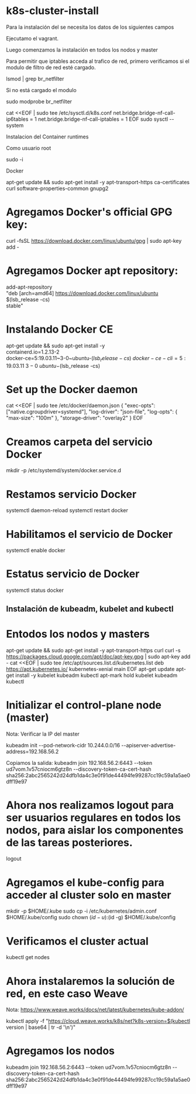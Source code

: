 # k8s-cluster-install

Para la instalación del se necesita los datos de los siguientes campos

Ejecutamo el vagrant.

Luego comenzamos la instalación en todos los nodos y master

Para permitir que iptables acceda al trafico de red, primero verificamos si el modulo de filtro de red esté cargado.

lsmod | grep br_netfilter

Si no está cargado el modulo 

sudo modprobe br_netfilter

cat <<EOF | sudo tee /etc/sysctl.d/k8s.conf
net.bridge.bridge-nf-call-ip6tables = 1
net.bridge.bridge-nf-call-iptables = 1
EOF
sudo sysctl --system

Instalacion del Container runtimes

Como usuario root

sudo -i

Docker

apt-get update && sudo apt-get install -y apt-transport-https ca-certificates curl software-properties-common gnupg2

# Agregamos Docker's official GPG key:
curl -fsSL https://download.docker.com/linux/ubuntu/gpg | sudo apt-key add -

# Agregamos Docker apt repository:
add-apt-repository \
  "deb [arch=amd64] https://download.docker.com/linux/ubuntu \
  $(lsb_release -cs) \
  stable"

# Instalando Docker CE
apt-get update && sudo apt-get install -y \
  containerd.io=1.2.13-2 \
  docker-ce=5:19.03.11~3-0~ubuntu-$(lsb_release -cs) \
  docker-ce-cli=5:19.03.11~3-0~ubuntu-$(lsb_release -cs)


# Set up the Docker daemon
cat <<EOF | sudo tee /etc/docker/daemon.json
{
  "exec-opts": ["native.cgroupdriver=systemd"],
  "log-driver": "json-file",
  "log-opts": {
    "max-size": "100m"
  },
  "storage-driver": "overlay2"
}
EOF

# Creamos carpeta del servicio Docker

mkdir -p /etc/systemd/system/docker.service.d

# Restamos servicio Docker
systemctl daemon-reload
systemctl restart docker

# Habilitamos el servicio de Docker
systemctl enable docker

# Estatus servicio de Docker
systemctl status docker


## Instalación de kubeadm, kubelet and kubectl

# Entodos los nodos y masters

apt-get update && sudo apt-get install -y apt-transport-https curl
curl -s https://packages.cloud.google.com/apt/doc/apt-key.gpg | sudo apt-key add -
cat <<EOF | sudo tee /etc/apt/sources.list.d/kubernetes.list
deb https://apt.kubernetes.io/ kubernetes-xenial main
EOF
apt-get update
apt-get install -y kubelet kubeadm kubectl
apt-mark hold kubelet kubeadm kubectl

# Initializar el control-plane node (master)

Nota: Verificar la IP del master

kubeadm init --pod-network-cidr 10.244.0.0/16 --apiserver-advertise-address=192.168.56.2

Copiamos la salida: kubeadm join 192.168.56.2:6443 --token ud7vom.1v57cniocm6gtz8n --discovery-token-ca-cert-hash sha256:2abc2565242d24dfb1da4c3e0f91de44494fe99287cc19c59a1a5ae0dff19e97

# Ahora nos realizamos logout para ser usuarios regulares en todos los nodos, para aislar los componentes de las tareas posteriores.

logout

# Agregamos el kube-config para acceder al cluster solo en master

mkdir -p $HOME/.kube
sudo cp -i /etc/kubernetes/admin.conf $HOME/.kube/config
sudo chown $(id -u):$(id -g) $HOME/.kube/config

# Verificamos el cluster actual

kubectl get nodes

# Ahora instalaremos la solución de red, en este caso Weave

Nota: https://www.weave.works/docs/net/latest/kubernetes/kube-addon/

kubectl apply -f "https://cloud.weave.works/k8s/net?k8s-version=$(kubectl version | base64 | tr -d '\n')"

# Agregamos los nodos

kubeadm join 192.168.56.2:6443 --token ud7vom.1v57cniocm6gtz8n --discovery-token-ca-cert-hash sha256:2abc2565242d24dfb1da4c3e0f91de44494fe99287cc19c59a1a5ae0dff19e97